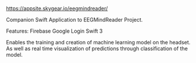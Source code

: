 https://appsite.skygear.io/eegmindreader/

Companion Swift Application to EEGMindReader Project.

Features:
	Firebase
	Google Login
	Swift 3

Enables the training and creation of machine learning model on the headset. As well as real time visualization of predictions through classification of the model.